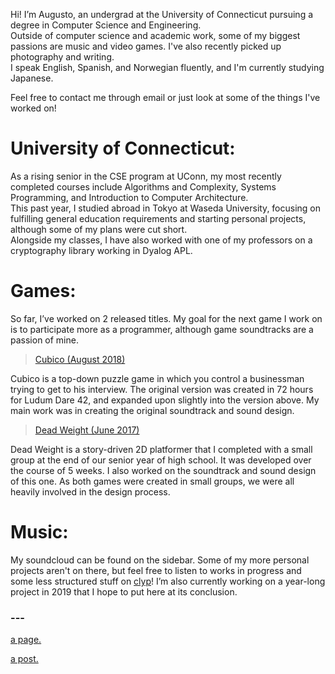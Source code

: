 Hi! I’m Augusto, an undergrad at the University of Connecticut pursuing a degree in Computer Science and Engineering.  
Outside of computer science and academic work, some of my biggest passions are music and video games. I've also recently picked up photography and writing.  
I speak English, Spanish, and Norwegian fluently, and I'm currently studying Japanese.

Feel free to contact me through email or just look at some of the things I've worked on!

# University of Connecticut:

As a rising senior in the CSE program at UConn, my most recently completed courses include Algorithms and Complexity, Systems Programming, and Introduction to Computer Architecture.  
This past year, I studied abroad in Tokyo at Waseda University, focusing on fulfilling general education requirements and starting personal projects, although some of my plans were cut short.  
Alongside my classes, I have also worked with one of my professors on a cryptography library working in Dyalog APL.

# Games:

So far, I’ve worked on 2 released titles.
My goal for the next game I work on is to participate more as a programmer, although game soundtracks are a passion of mine.

<blockquote>
  <p><a href="https://cubico.itch.io/cubico" target="_blank">Cubico (August 2018)</a></p>
</blockquote>

Cubico is a top-down puzzle game in which you control a businessman trying to get to his interview. The original version was created in 72 hours for Ludum Dare 42, and expanded upon slightly into the version above. My main work was in creating the original soundtrack and sound design.

<blockquote>
  <p><a href="https://github.com/Yinabled/Dead-Weight/releases/tag/v1.0" target="_blank">Dead Weight (June 2017)</a></p>
</blockquote>

Dead Weight is a story-driven 2D platformer that I completed with a small group at the end of our senior year of high school. It was developed over the course of 5 weeks. I also worked on the soundtrack and sound design of this one. As both games were created in small groups, we were all heavily involved in the design process.

# Music:

My soundcloud can be found on the sidebar.
Some of my more personal projects aren't on there, but feel free to listen to works in progress and some less structured stuff on [clyp](https://clyp.it/user/h3jrsze5)!
I’m also currently working on a year-long project in 2019 that I hope to put here at its conclusion.

### ---

[a page.](pages/another-page.html)

[a post.](posts/post.html)